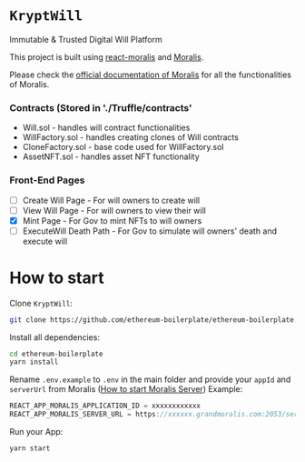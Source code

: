 # `KryptWill`

Immutable & Trusted Digital Will Platform

This project is built using [react-moralis](https://github.com/MoralisWeb3/react-moralis) and [Moralis](https://moralis.io?utm_source=github&utm_medium=readme&utm_campaign=ethereum-boilerplate).

Please check the [official documentation of Moralis](https://docs.moralis.io/#user) for all the functionalities of Moralis.

### Contracts (Stored in './Truffle/contracts'

- Will.sol - handles will contract functionalities
- WillFactory.sol - handles creating clones of Will contracts
- CloneFactory.sol - base code used for WillFactory.sol
- AssetNFT.sol - handles asset NFT functionality

### Front-End Pages

- [ ] Create Will Page - For will owners to create will
- [ ] View Will Page - For will owners to view their will
- [x] Mint Page - For Gov to mint NFTs to will owners
- [ ] ExecuteWill Death Path - For Gov to simulate will owners' death and execute will

# How to start

Clone `KryptWill`:

```sh
git clone https://github.com/ethereum-boilerplate/ethereum-boilerplate.git
```

Install all dependencies:

```sh
cd ethereum-boilerplate
yarn install
```

Rename `.env.example` to `.env` in the main folder and provide your `appId` and `serverUrl` from Moralis ([How to start Moralis Server](https://docs.moralis.io/moralis-server/getting-started/create-a-moralis-server))
Example:

```jsx
REACT_APP_MORALIS_APPLICATION_ID = xxxxxxxxxxxx
REACT_APP_MORALIS_SERVER_URL = https://xxxxxx.grandmoralis.com:2053/server
```

Run your App:

```sh
yarn start
```
